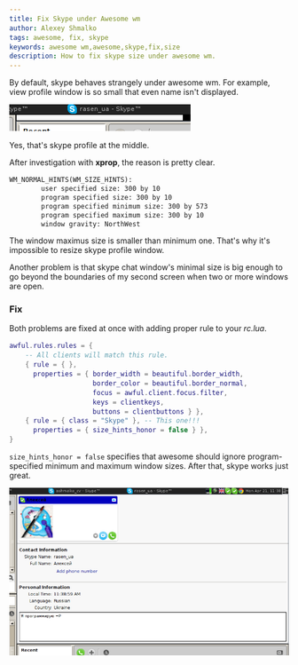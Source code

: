 ```yaml
---
title: Fix Skype under Awesome wm
author: Alexey Shmalko
tags: awesome, fix, skype
keywords: awesome wm,awesome,skype,fix,size
description: How to fix skype size under awesome wm.
---
```


By default, skype behaves strangely under awesome wm. For example, view profile window is so small that even name isn't displayed.

<img src="/images/skype_profile_under_awesome.png" alt="skyper profile bug" />

Yes, that's skype profile at the middle.

<!--more-->

After investigation with __xprop__, the reason is pretty clear.

```
WM_NORMAL_HINTS(WM_SIZE_HINTS):
        user specified size: 300 by 10
        program specified size: 300 by 10
        program specified minimum size: 300 by 573
        program specified maximum size: 300 by 10
        window gravity: NorthWest
```

The window maximus size is smaller than minimum one. That's why it's impossible to resize skype profile window.

Another problem is that skype chat window's minimal size is big enough to go beyond the boundaries of my second screen when two or more windows are open.

### Fix
Both problems are fixed at once with adding proper rule to your _rc.lua_.

```lua
awful.rules.rules = {
    -- All clients will match this rule.
    { rule = { },
      properties = { border_width = beautiful.border_width,
                     border_color = beautiful.border_normal,
                     focus = awful.client.focus.filter,
                     keys = clientkeys,
                     buttons = clientbuttons } },
    { rule = { class = "Skype" }, -- This one!!!
      properties = { size_hints_honor = false } },
}
```

`size_hints_honor = false` specifies that awesome should ignore program-specified minimum and maximum window sizes. After that, skype works just great.

<img src="/images/skype_profile_fixed.png" class="img-responsive" />
